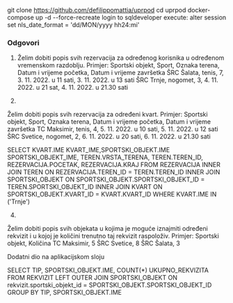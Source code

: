 git clone https://github.com/defilippomattia/uprpod
cd uprpod docker-compose up -d --force-recreate
login to sqldeveloper
execute: alter session set nls_date_format = 'dd/MON/yyyy hh24:mi'

### Odgovori

1. Želim dobiti popis svih rezervacija za određenog korisnika u određenom vremenskom razdoblju. 
Primjer:
Sportski objekt, Sport, Oznaka terena, Datum i vrijeme početka, Datum i vrijeme 
završetka
ŠRC Šalata, tenis, 7, 3. 11. 2022. u 11 sati, 3. 11. 2022. u 13 sati 
ŠRC Trnje, nogomet, 3, 4. 11. 2022. u 21 sat, 4. 11. 2022. u 21.30 sati

3. 
Želim dobiti popis svih rezervacija za određeni kvart.
Primjer:
Sportski objekt, Sport, Oznaka terena, Datum i vrijeme početka, Datum i vrijeme
završetka
TC Maksimir, tenis, 4, 5. 11. 2022. u 10 sati, 5. 11. 2022. u 12 sati
ŠRC Svetice, nogomet, 2, 6. 11. 2022. u 20 sati, 6. 11. 2022. u 21.30 sati 

SELECT KVART.IME KVART_IME,SPORTSKI_OBJEKT.IME SPORTSKI_OBJEKT_IME, TEREN.VRSTA_TERENA, TEREN.TEREN_ID, REZERVACIJA.POCETAK, REZERVACIJA.KRAJ  FROM
REZERVACIJA
INNER JOIN TEREN
ON REZERVACIJA.TEREN_ID = TEREN.TEREN_ID
INNER JOIN SPORTSKI_OBJEKT
ON SPORTSKI_OBJEKT.SPORTSKI_OBJEKT_ID =  TEREN.SPORTSKI_OBJEKT_ID
INNER JOIN KVART
ON SPORTSKI_OBJEKT.KVART_ID = KVART.KVART_ID
WHERE KVART.IME IN ('Trnje')

4.
Želim dobiti popis svih objekata u kojima je moguće iznajmiti određeni rekvizit i u kojoj je količini 
trenutno taj rekvizit raspoloživ. 
Primjer:
Sportski objekt, Količina 
TC Maksimir, 5 
ŠRC Svetice, 8 
ŠRC Šalata, 3

Dodatni dio na aplikacijskom sloju

SELECT TIP, SPORTSKI_OBJEKT.IME, COUNT(*) UKUPNO_REKVIZITA FROM REKVIZIT
LEFT OUTER JOIN SPORTSKI_OBJEKT
ON rekvizit.sportski_objekt_id = SPORTSKI_OBJEKT.SPORTSKI_OBJEKT_ID
GROUP BY TIP, SPORTSKI_OBJEKT.IME